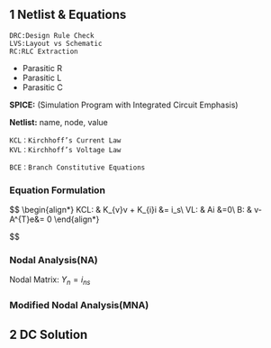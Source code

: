 ## 1 Netlist & Equations
	DRC:Design Rule Check
	LVS:Layout vs Schematic
	RC:RLC Extraction

* Parasitic R
* Parasitic L
* Parasitic C

**SPICE:** (Simulation Program with Integrated Circuit Emphasis)

**Netlist:** name, node, value

	KCL：Kirchhoff’s Current Law
	KVL：Kirchhoff’s Voltage Law

	BCE：Branch Constitutive Equations

### Equation Formulation
$$
\begin{align*}
KCL: & K_{v}v + K_{i}i &= i_s\\
VL: & Ai &=0\\
B: & v-A^{T}e&= 0
\end{align*}

$$

### Nodal Analysis(NA)

Nodal Matrix: $Y_{n}= i_{ns}$

### Modified Nodal Analysis(MNA)

## 2 DC Solution